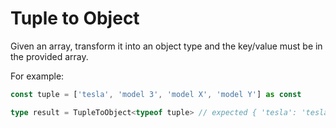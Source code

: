 # Tuple to Object

Given an array, transform it into an object type and the key/value must be in the provided array.

For example:

```typescript
const tuple = ['tesla', 'model 3', 'model X', 'model Y'] as const

type result = TupleToObject<typeof tuple> // expected { 'tesla': 'tesla', 'model 3': 'model 3', 'model X': 'model X', 'model Y': 'model Y'}
```
